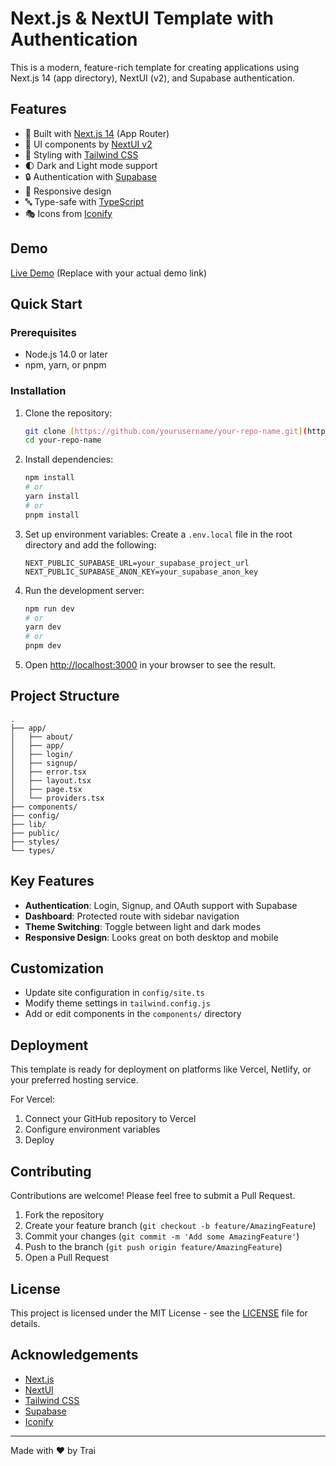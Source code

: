 # Next.js & NextUI Template with Authentication

This is a modern, feature-rich template for creating applications using Next.js 14 (app directory), NextUI (v2), and Supabase authentication.

## Features

- 🚀 Built with [Next.js 14](https://nextjs.org/) (App Router)
- 💅 UI components by [NextUI v2](https://nextui.org/)
- 🎨 Styling with [Tailwind CSS](https://tailwindcss.com/)
- 🌓 Dark and Light mode support
- 🔒 Authentication with [Supabase](https://supabase.com/)
- 📱 Responsive design
- 🔤 Type-safe with [TypeScript](https://www.typescriptlang.org/)
- 🎭 Icons from [Iconify](https://iconify.design/)

## Demo

[Live Demo](https://your-demo-link.com) (Replace with your actual demo link)

## Quick Start

### Prerequisites

- Node.js 14.0 or later
- npm, yarn, or pnpm

### Installation

1. Clone the repository:
   ```bash
   git clone [https://github.com/yourusername/your-repo-name.git](https://github.com/mistertrai/next-app-template-v2)
   cd your-repo-name
   ```

2. Install dependencies:
   ```bash
   npm install
   # or
   yarn install
   # or
   pnpm install
   ```

3. Set up environment variables:
   Create a `.env.local` file in the root directory and add the following:
   ```
   NEXT_PUBLIC_SUPABASE_URL=your_supabase_project_url
   NEXT_PUBLIC_SUPABASE_ANON_KEY=your_supabase_anon_key
   ```

4. Run the development server:
   ```bash
   npm run dev
   # or
   yarn dev
   # or
   pnpm dev
   ```

5. Open [http://localhost:3000](http://localhost:3000) in your browser to see the result.

## Project Structure

```
.
├── app/
│   ├── about/
│   ├── app/
│   ├── login/
│   ├── signup/
│   ├── error.tsx
│   ├── layout.tsx
│   ├── page.tsx
│   └── providers.tsx
├── components/
├── config/
├── lib/
├── public/
├── styles/
└── types/
```

## Key Features

- **Authentication**: Login, Signup, and OAuth support with Supabase
- **Dashboard**: Protected route with sidebar navigation
- **Theme Switching**: Toggle between light and dark modes
- **Responsive Design**: Looks great on both desktop and mobile

## Customization

- Update site configuration in `config/site.ts`
- Modify theme settings in `tailwind.config.js`
- Add or edit components in the `components/` directory

## Deployment

This template is ready for deployment on platforms like Vercel, Netlify, or your preferred hosting service.

For Vercel:
1. Connect your GitHub repository to Vercel
2. Configure environment variables
3. Deploy

## Contributing

Contributions are welcome! Please feel free to submit a Pull Request.

1. Fork the repository
2. Create your feature branch (`git checkout -b feature/AmazingFeature`)
3. Commit your changes (`git commit -m 'Add some AmazingFeature'`)
4. Push to the branch (`git push origin feature/AmazingFeature`)
5. Open a Pull Request

## License

This project is licensed under the MIT License - see the [LICENSE](LICENSE) file for details.

## Acknowledgements

- [Next.js](https://nextjs.org/)
- [NextUI](https://nextui.org/)
- [Tailwind CSS](https://tailwindcss.com/)
- [Supabase](https://supabase.com/)
- [Iconify](https://iconify.design/)

---

Made with ❤️ by Trai
